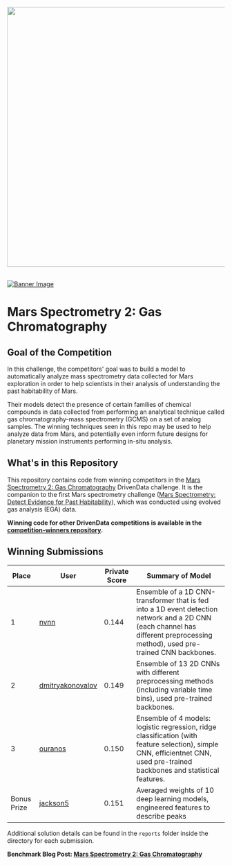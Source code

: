 [<img src='https://s3.amazonaws.com/drivendata-public-assets/logo-white-blue.png' width='600'>](https://www.drivendata.org/)
<br><br>

[![Banner Image](https://drivendata-public-assets.s3.amazonaws.com/nasa-mars-curiosity.jpg)](https://mars.drivendata.org/)

# Mars Spectrometry 2: Gas Chromatography

## Goal of the Competition
In this challenge, the competitors' goal was to build a model to automatically analyze mass spectrometry data collected for Mars exploration in order to help scientists in their analysis of understanding the past habitability of Mars.

Their models detect the presence of certain families of chemical compounds in data collected from performing an analytical technique called gas chromatography-mass spectrometry (GCMS) on a set of analog samples. The winning techniques seen in this repo may be used to help analyze data from Mars, and potentially even inform future designs for planetary mission instruments performing in-situ analysis. 

## What's in this Repository

This repository contains code from winning competitors in the [Mars Spectrometry 2: Gas Chromatography](https://www.drivendata.org/competitions/97/nasa-mars-gcms/) DrivenData challenge. It is the companion to the first Mars spectrometry challenge ([Mars Spectrometry: Detect Evidence for Past Habitability](https://www.drivendata.org/competitions/93/nasa-mars-spectrometry/)), which was conducted using evolved gas analysis (EGA) data.

**Winning code for other DrivenData competitions is available in the [competition-winners repository](https://github.com/drivendataorg/competition-winners).**

## Winning Submissions

Place | User | Private Score | Summary of Model
--- | --- | ---   | ---
1  | [nvnn](https://www.drivendata.org/users/nvnn/) | 0.144 | Ensemble of a 1D CNN-transformer that is fed into a 1D event detection network and a 2D CNN (each channel has different preprocessing method), used pre-trained CNN backbones.
2   | [dmitryakonovalov](https://www.drivendata.org/users/dmitryakonovalov/) | 0.149 | Ensemble of 13 2D CNNs with different preprocessing methods (including variable time bins), used pre-trained backbones.
3   | [ouranos](https://www.drivendata.org/users/ouranos/) | 0.150 | Ensemble of 4 models: logistic regression, ridge classification (with feature selection), simple CNN, efficientnet CNN, used pre-trained backbones and statistical features.
Bonus Prize | [jackson5](https://www.drivendata.org/users/jackson5/) | 0.151 | Averaged weights of 10 deep learning models, engineered features to describe peaks 

Additional solution details can be found in the `reports` folder inside the directory for each submission.

**Benchmark Blog Post: [Mars Spectrometry 2: Gas Chromatography](https://www.drivendata.co/blog/mars-spectrometry-gcms-benchmark)**
